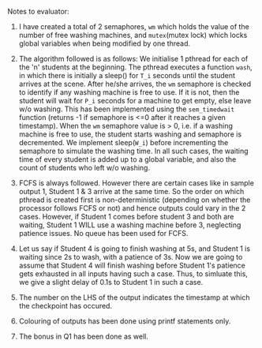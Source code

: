 Notes to evaluator:

1. I have created a total of 2 semaphores, `wm` which holds the value of the number of free washing machines, and `mutex`(mutex lock) which locks global variables when being modified by one thread.

2. The algorithm followed is as follows:
    We initialise 1 pthread for each of the 'n' students at the beginning.
    The pthread executes a function `wash`, in which there is initially a sleep() for `T_i` seconds until the student arrives at the scene.
    After he/she arrives, the `wm` semaphore is checked to identify if any washing machine is free to use. If it is not, then the student will wait for `P_i` seconds for a machine to get empty, else leave w/o washing. This has been implemented using the `sem_timedwait` function (returns -1 if semaphore is <=0 after it reaches a given timestamp).
    When the `wm` semaphore value is > 0, i.e. if a washing machine is free to use, the student starts washing and semaphore is decremented. We implement sleep(`W_i`) before incrementing the semaphore to simulate the washing time.
    In all such cases, the waiting time of every student is added up to a global variable, and also the count of students who left w/o washing.

3. FCFS is always followed. However there are certain cases like in sample output 1, Student 1 & 3 arrive at the same time. So the order on which pthread is created first is non-deterministic (depending on whether the processor follows FCFS or not) and hence outputs could vary in the 2 cases.
However, if Student 1 comes before student 3 and both are waiting, Student 1 WILL use a washing machine before 3, neglecting patience issues. No queue has been used for FCFS.

4. Let us say if Student 4 is going to finish washing at 5s, and Student 1 is waiting since 2s to wash, with a patience of 3s. Now we are going to assume that Student 4 will finish washing before Student 1's patience gets exhausted in all inputs having such a case.
Thus, to simluate this, we give a slight delay of 0.1s to Student 1 in such a case.

5. The number on the LHS of the output indicates the timestamp at which the checkpoint has occured.

6. Colouring of outputs has been done using printf statements only.

7. The bonus in Q1 has been done as well.